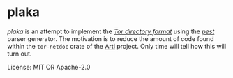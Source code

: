# plaka

*plaka* is an attempt to implement the [*Tor directory format*](https://gitweb.torproject.org/torspec.git/tree/dir-spec.txt) using the [*pest*](https://pest.rs/) parser generator.
The motivation is to reduce the amount of code found within the `tor-netdoc` crate of the [Arti](https://arti.torproject.org) project.
Only time will tell how this will turn out.

License: MIT OR Apache-2.0